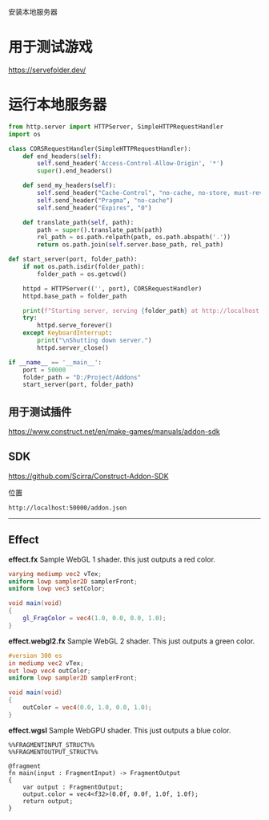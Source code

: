 安装本地服务器

# 用于测试游戏

https://servefolder.dev/


# 运行本地服务器

```python
from http.server import HTTPServer, SimpleHTTPRequestHandler
import os

class CORSRequestHandler(SimpleHTTPRequestHandler):
    def end_headers(self):
        self.send_header('Access-Control-Allow-Origin', '*')
        super().end_headers()

    def send_my_headers(self):
        self.send_header("Cache-Control", "no-cache, no-store, must-revalidate")
        self.send_header("Pragma", "no-cache")
        self.send_header("Expires", "0")

    def translate_path(self, path):
        path = super().translate_path(path)
        rel_path = os.path.relpath(path, os.path.abspath('.'))
        return os.path.join(self.server.base_path, rel_path)

def start_server(port, folder_path):
    if not os.path.isdir(folder_path):
        folder_path = os.getcwd()

    httpd = HTTPServer(('', port), CORSRequestHandler)
    httpd.base_path = folder_path

    print(f"Starting server, serving {folder_path} at http://localhost:{port}")
    try:
        httpd.serve_forever()
    except KeyboardInterrupt:
        print("\nShutting down server.")
        httpd.server_close()

if __name__ == '__main__':
    port = 50000
    folder_path = "D:/Project/Addons"
    start_server(port, folder_path)
```

## 用于测试插件
https://www.construct.net/en/make-games/manuals/addon-sdk

## SDK
https://github.com/Scirra/Construct-Addon-SDK

位置
```
http://localhost:50000/addon.json
```

---

## Effect

**effect.fx**
Sample WebGL 1 shader. this just outputs a red color.
```glsl
varying mediump vec2 vTex;
uniform lowp sampler2D samplerFront;
uniform lowp vec3 setColor;

void main(void)
{
    gl_FragColor = vec4(1.0, 0.0, 0.0, 1.0);
}
```

**effect.webgl2.fx** 
Sample WebGL 2 shader. This just outputs a green color.
```glsl
#version 300 es
in mediump vec2 vTex;
out lowp vec4 outColor;
uniform lowp sampler2D samplerFront;

void main(void)
{
    outColor = vec4(0.0, 1.0, 0.0, 1.0);
}

```

**effect.wgsl**
Sample WebGPU shader. This just outputs a blue color.
```wgsl
%%FRAGMENTINPUT_STRUCT%%
%%FRAGMENTOUTPUT_STRUCT%%

@fragment
fn main(input : FragmentInput) -> FragmentOutput
{
    var output : FragmentOutput;
    output.color = vec4<f32>(0.0f, 0.0f, 1.0f, 1.0f);
    return output;
}
```


